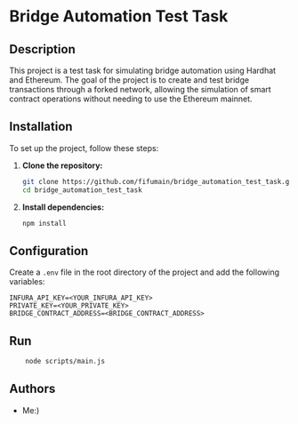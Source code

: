 # Bridge Automation Test Task

## Description

This project is a test task for simulating bridge automation using Hardhat and Ethereum. The goal of the project is to create and test bridge transactions through a forked network, allowing the simulation of smart contract operations without needing to use the Ethereum mainnet.

## Installation

To set up the project, follow these steps:

1. **Clone the repository:**

   ```bash
   git clone https://github.com/fifumain/bridge_automation_test_task.git
   cd bridge_automation_test_task
   ```

2. **Install dependencies:**

   ```bash
   npm install
   ```

## Configuration

Create a `.env` file in the root directory of the project and add the following variables:

```env
INFURA_API_KEY=<YOUR_INFURA_API_KEY>
PRIVATE_KEY=<YOUR_PRIVATE_KEY>
BRIDGE_CONTRACT_ADDRESS=<BRIDGE_CONTRACT_ADDRESS>
```

## Run

```bash
    node scripts/main.js
```

## Authors

- Me:)
